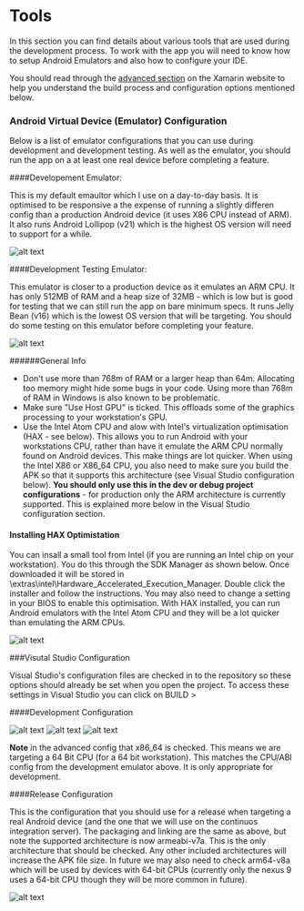 Tools 
=====

In this section you can find details about various tools that are used during the development process. To work with the app you will need to know how to setup Android Emulators and also how to configure your IDE. 

You should read through the [advanced section](http://developer.xamarin.com/guides/android/advanced_topics/) on the Xamarin website to help you understand the build process and configuration options mentioned below. 

### Android Virtual Device (Emulator) Configuration

Below is a list of emulator configurations that you can use during development and development testing. As well as the emulator, you should run the app on a at least one real device before completing a feature. 

####Developement Emulator:

This is my default emaultor which I use on a day-to-day basis. It is optimised to be responsive a the expense of running a slightly differen config than a production Android device (it uses X86 CPU instead of ARM). It also runs Android Lollipop (v21) which is the highest OS version will need to support for a while.  

![alt text](avd_config.png "Emulator Config")

####Development Testing Emulator:

This emulator is closer to a production device as it emulates an ARM CPU. It has only 512MB of RAM and a heap size of 32MB - which is low but is good for testing that we can still run the app on bare minimum specs. It runs Jelly Bean (v16) which is the lowest OS version that will be targeting. You should do some testing on this emulator before completing your feature. 

![alt text](avd_config_testing.png "Test Emulator Config")


######General Info

- Don't use more than 768m of RAM or a larger heap than 64m. Allocating too memory might hide some bugs in your code. Using more than 768m of RAM in Windows is also known to be problematic. 
- Make sure "Use Host GPU" is ticked. This offloads some of the graphics processing to your workstation's GPU. 
- Use the Intel Atom CPU and alow with Intel's virtualization optimisation (HAX - see below). This allows you to run Android with your workstations CPU, rather than have it emulate the ARM CPU normally found on Android devices. This make things are lot quicker. When using the Intel X86 or X86_64 CPU, you also need to make sure you build the APK so that it supports this architecture (see Visual Studio configuration below). **You should only use this in the dev or debug project configurations** - for production only the ARM architecture is currently supported. This is explained more below in the Visual Studio configuration section. 

#### Installing HAX Optimistation

You can insall a small tool from Intel (if you are running an Intel chip on your workstation). You do this through the SDK Manager as shown below. Once downloaded it will be stored in <sdk home>\extras\intel\Hardware_Accelerated_Execution_Manager. Double click the installer and follow the instructions. You may also need to change a setting in your BIOS to enable this optimisation. With HAX installed, you can run Android emulators with the Intel Atom CPU and they will be a lot quicker than 
emulating the ARM CPUs. 

![alt text](sdk_manager_hax.png "HAX App")

###Visutal Studio Configuration

Visual Studio's configuration files are checked in to the repository so these options should already be set when you open the project. To access these settings in Visual Studio you can click on BUILD > 

####Development Configuration

![alt text](development_packaging.png "Packaging")
![alt text](development_linking.png "Linking")
![alt text](development_advanced.png "Advanced")

**Note** in the advanced config that x86_64 is checked. This means we are targeting a 64 Bit CPU (for a 64 bit workstation). This matches the CPU/ABI config from the development emulator above. It is only appropriate for development. 

####Release Configuration

This is the configuration that you should use for a release when targeting a real Android device (and the one that we will use on the continuos integration server). The packaging and linking are the same as above, but note the supported architecture is now armeabi-v7a. This is the only architecture that should be checked. Any other included architectures will increase the APK file size. In future we may also need to check arm64-v8a which will be used by devices with 64-bit CPUs (currently only the nexus 9 uses a 64-bit CPU though they will be more common in future). 

![alt text](release_advanced.png "Advanced")



